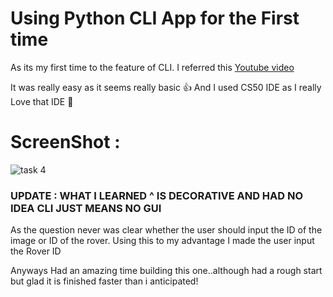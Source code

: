 # Using Python CLI App for the First time

As its my first time to the feature of CLI. I referred this [Youtube video](https://youtu.be/we3907q1xz4)

It was really easy as it seems really basic 👍
And I used CS50 IDE as I really Love that IDE 🖤

# ScreenShot : 

![task 4](https://user-images.githubusercontent.com/56226566/138560599-580df50a-3c9c-4607-9864-1be4794b9b9d.png)


### UPDATE : WHAT I LEARNED ^ IS DECORATIVE AND HAD NO IDEA CLI JUST MEANS NO GUI

As the question never was clear whether the user should input the ID of the image or ID of the rover. Using this to my advantage I made the user input the Rover ID


Anyways Had an amazing time building this one..although had a rough start but glad it is finished faster than i anticipated! 
